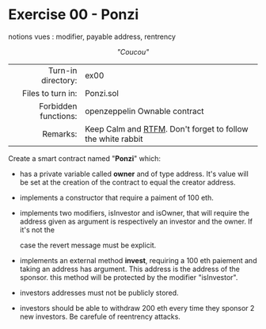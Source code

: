 # Exercise 00 - Ponzi

notions vues : modifier, payable address, rentrency

 _<div style= "text-align:center">"Coucou"</div>_

|                         |                    |
| -----------------------:| ------------------ |
|   Turn-in directory:    |  ex00              |
|   Files to turn in:     |  Ponzi.sol  |
|   Forbidden functions:  |  openzeppelin Ownable contract     |
|   Remarks:              |  Keep Calm and [RTFM](https://docs.soliditylang.org/en/latest/index.html). Don't forget to follow the white rabbit               |

Create a smart contract named "**Ponzi**" which:

- has a private variable called **owner** and of type address. It's value will be set at the creation of the contract to equal the creator address.

- implements a constructor that require a paiment of 100 eth.

- implements two modifiers, isInvestor and isOwner, that will require the address given as argument is respectively an investor and the owner. If it's not the

    case the revert message must be explicit.

- implements an external method **invest**, requiring a 100 eth paiement and taking an address has argument. This address is the address of the sponsor.
    this method will be protected by the modifier "isInvestor". 

- investors addresses must not be publicly stored.

- investors should be able to withdraw 200 eth every time they sponsor 2 new investors. Be carefule of reentrency attacks.


